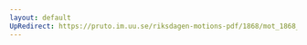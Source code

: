 ```yaml
---
layout: default
UpRedirect: https://pruto.im.uu.se/riksdagen-motions-pdf/1868/mot_1868__ak__334.pdf
---
```

